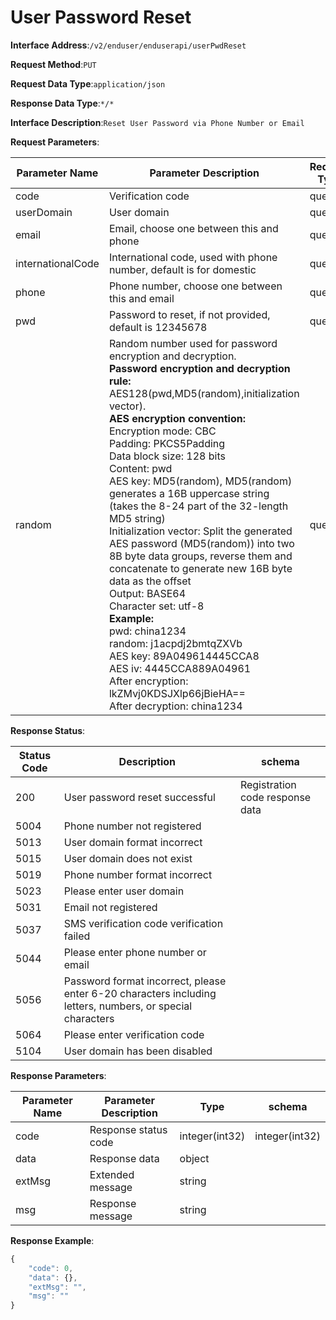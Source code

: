 # User Password Reset


**Interface Address**:`/v2/enduser/enduserapi/userPwdReset`


**Request Method**:`PUT`


**Request Data Type**:`application/json`


**Response Data Type**:`*/*`


**Interface Description**:`Reset User Password via Phone Number or Email`


**Request Parameters**:


| Parameter Name    | Parameter Description                                                                                                 | Request Type | Required | Data Type | schema |
| ----------------- | --------------------------------------------------------------------------------------------------------------------- | ------------ | -------- | --------- | ------ |
| code              | Verification code                                                                                                     | query        | true     | string    |        |
| userDomain        | User domain                                                                                                           | query        | true     | string    |        |
| email             | Email, choose one between this and phone                                                                              | query        | false    | string    |        |
| internationalCode | International code, used with phone number, default is for domestic                                                   | query        | false    | string    |        |
| phone             | Phone number, choose one between this and email                                                                       | query        | false    | string    |        |
| pwd               | Password to reset, if not provided, default is 12345678                                                               | query        | false    | string    |        |
| random            | Random number used for password encryption and decryption.<br/><b>Password encryption and decryption rule:</b><br/>AES128(pwd,MD5(random),initialization vector).<br/><b>AES encryption convention:</b><br/>Encryption mode: CBC<br/>Padding: PKCS5Padding<br/>Data block size: 128 bits<br/>Content: pwd<br/>AES key: MD5(random), MD5(random) generates a 16B uppercase string (takes the 8-24 part of the 32-length MD5 string)<br/>Initialization vector: Split the generated AES password (MD5(random)) into two 8B byte data groups, reverse them and concatenate to generate new 16B byte data as the offset<br/>Output: BASE64<br/>Character set: utf-8<br/><b>Example:</b><br/>pwd: china1234<br/>random: j1acpdj2bmtqZXVb<br/>AES key: 89A049614445CCA8<br/>AES iv: 4445CCA889A04961<br/>After encryption: lkZMvj0KDSJXlp66jBieHA==<br/>After decryption: china1234 | query | false    | string    |        |


**Response Status**:


| Status Code | Description                                                                         | schema                     |
| ----------- | ----------------------------------------------------------------------------------- | -------------------------- |
| 200         | User password reset successful                                                      | Registration code response data |
| 5004        | Phone number not registered                                                         |                            |
| 5013        | User domain format incorrect                                                        |                            |
| 5015        | User domain does not exist                                                          |                            |
| 5019        | Phone number format incorrect                                                       |                            |
| 5023        | Please enter user domain                                                            |                            |
| 5031        | Email not registered                                                                |                            |
| 5037        | SMS verification code verification failed                                           |                            |
| 5044        | Please enter phone number or email                                                  |                            |
| 5056        | Password format incorrect, please enter 6-20 characters including letters, numbers, or special characters |            |
| 5064        | Please enter verification code                                                      |                            |
| 5104        | User domain has been disabled                                                       |                            |


**Response Parameters**:


| Parameter Name | Parameter Description | Type           | schema         |
| -------------- | --------------------- | -------------- | -------------- |
| code           | Response status code  | integer(int32) | integer(int32) |
| data           | Response data         | object         |                |
| extMsg         | Extended message      | string         |                |
| msg            | Response message      | string         |                |


**Response Example**:
```javascript
{
	"code": 0,
	"data": {},
	"extMsg": "",
	"msg": ""
}
```
